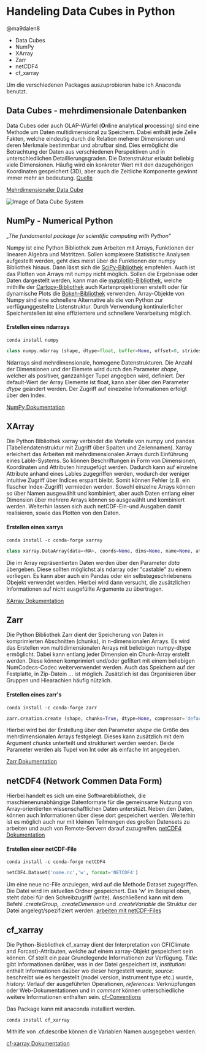 # Handeling Data Cubes in Python
@ma9dalen8
* Data Cubes
* NumPy
* XArray
* Zarr
* netCDF4
* cf_xarray

Um die verschiedenen Packages auszuprobieren habe ich Anaconda benutzt.

## Data Cubes - mehrdimensionale Datenbanken

Data Cubes oder auch OLAP-Würfel (**O**n**l**ine **a**nalytical **p**rocessing) sind eine Methode um Daten multidimensional zu Speichern. Dabei enthält jede Zelle Fakten, welche eindeutig durch die Relation meherer Dimensionen und deren Merkmale bestimmbar und abrufbar sind. Dies ermöglicht die Betrachtung der Daten aus verschiedenen Perspektiven und in unterschiedlichen Detaillierungsgraden.  Die Datenstruktur erlaubt beliebig viele Dimensionen. Häufig wird ein konkreter Wert mit den dazugehörigen Koordinaten gespeichert (3D), aber auch die Zeitliche Komponente gewinnt immer mehr an bedeutung. [Quelle](https://www.datenbanken-verstehen.de/data-warehouse/olap-grundlagen/olap-cube/)

[Mehrdimensionaler Data Cube](https://towardsdatascience.com/handling-netcdf-files-using-xarray-for-absolute-beginners-111a8ab4463f)

![Image of Data Cube System](https://miro.medium.com/max/875/1*oIyi7fqvyjIwEw49XkMFig.png)


## NumPy - Numerical Python
*„The fundamental package for scientific computing with Python”*
  
Numpy ist eine Python Bibliothek  zum Arbeiten mit Arrays, Funktionen der linearen Algebra und Matritzen. Sollen komplexere Statistische Analysen aufgestellt werden, geht dies meist über die Funktionen der numpy Bibliothek hinaus. Dann lässt sich die [SciPy-Bibliothek](https://www.scipy.org/scipylib/index.html) empfehlen. Auch ist das Plotten von Arrays mit numpy nicht möglich. Sollen die Ergebnisse oder Daten dargestellt werden, kann man die [matplotlib-Bibliothek](https://matplotlib.org/), welche mithilfe der [Cartopy-Bibliothek](https://scitools.org.uk/cartopy/docs/latest/) auch Kartenprojektionen erstellt oder für dynamische Plots die [Bokeh-Bibliothek](https://docs.bokeh.org/en/latest/) verwenden. Array-Objekte von Numpy sind eine schnellere Alternative als die von Python zur verfügunggestellte Listenstruktur. Durch Verwendung kontinuierlicher Speicherstellen ist eine effizientere und schnellere Verarbeitung möglich. 
  
#### Erstellen eines ndarrays
```
conda install numpy
```
```python
class numpy.ndarray (shape, dtype=float, buffer=None, offset=0, strides=None, order=None)
 ```
Ndarrays sind mehrdimensionale, homogene Datenstrukturen. Die Anzahl der Dimensionen und der Elemete wird durch den Parameter *shape*, welcher als positiver, ganzzahliger Tupel angegben wird, definiert. Der default-Wert der Array Elemente ist float, kann aber über den Parameter *dtype* geändert werden. Der Zugriff auf einezelne Informationen erfolgt über den Index. 
  
[NumPy Dokumentation](https://numpy.org/doc/stable/reference/arrays.ndarray.html)


## XArray

Die Python Bibliothek xarray verbindet die Vorteile von numpy und pandas (Tabellendatenstruktur mit Zugriff über Spalten und Zeilennamen). Xarray erleichert das Arbeiten mit mehrdimensionalen Arrays durch Einführung eines Lable-Systems. So können Beschriftungen in Form von Dimensionen, Koordinaten und Attributen hinzugefügt werden. Dadurch kann auf einzelne Attribute anhand eines Lables zugegriffen werden, wodurch der weniger intuitive Zugriff über Indices erspart bleibt. Somit können Fehler (z.B. ein flascher Index-Zugriff) vermieden werden. Sowohl einzelne Arrays können so über Namen ausgewählt und kombiniert, aber auch Daten entlang einer Dimension über mehrere Arrays können so ausgewählt und kombiniert werden. Weiterhin lassen sich auch netCDF-Ein-und Ausgaben damit realisieren, sowie das Plotten von den Daten.

 #### Erstellen eines xarrys
 ```
conda install -c conda-forge xarray
```
 ```python
class xarray.DataArray(data=<NA>, coords=None, dims=None, name=None, attrs=None, indexes=None, fastpath=False)
  ```
    
Die im Array repräsentierten Daten werden über den Parameter *data* übergeben. Diese sollten möglichst als ndarray oder "castable" zu einem vorliegen. Es kann aber auch ein Pandas oder ein selbstegeschriebenens Obejekt verwendet werden. Hierbei wird dann versucht, die zusätzlichen Informationen auf nicht ausgefüllte Argumente zu übertragen.
  
[XArray Dokumentation](http://xarray.pydata.org/en/stable/)


## Zarr

Die Python Bibliothek Zarr dient der Speicherung von Daten in komprimierten Abschnitten (chunks), in n-dimensionalen Arrays. Es wird das Erstellen von multidimensionalen Arrays mit beliebigen numpy-dtype ermöglicht. Dabei kann entlang jeder Dimension ein Chunk-Array erstellt werden. Diese können komprimiert und/oder gefiltert mit einem beliebigen NumCodecs-Codec weiterverwendet werden. Auch das Speichern auf der Festplatte, in Zip-Datein ... ist möglich. Zusätzlich ist das Organisieren über Gruppen und Hiearachien häufig nützlich. 

#### Erstellen eines zarr's
```
conda install -c conda-forge zarr
```
```python
zarr.creation.create (shape, chunks=True, dtype=None, compressor='default', fill_value=0, order='C', store=None, synchronizer=None, overwrite=False, path=None , chunk_store=None, filters=None, cache_metadata=True , cache_attrs=True, read_only=False, object_codec=None)
```

Hierbei wird bei der Erstellung über den Parameter *shape* die Größe des mehrdimensionalen Arrays festgelegt. Dieses kann zusätzlich mit dem Argument *chunks* unterteilt und strukturiert werden werden. Beide Parameter werden als Tupel von Int oder als einfache Int angegeben.

[Zarr Dokumentation](https://zarr.readthedocs.io/en/stable/)


## netCDF4 (Network Commen Data Form)

Hierbei handelt es sich um eine Softwarebibliothek, die maschienenunabhängige Datenformate für die gemeinsame Nutzung von Array-orientierten wissenschaftlichen Daten unterstüzt. Neben den Daten, können auch Informationen über diese dort gespeichert werden. Weiterhin ist es möglich auch nur mit kleinen Teilmengen des großen Datensets zu arbeiten und auch von Remote-Servern darauf zuzugreifen.
[netCDF4 Dokumentation](http://unidata.github.io/netcdf4-python/netCDF4/index.html)

#### Erstellen einer netCDF-File
```
conda install -c conda-forge netCDF4
```
```python
netCDF4.Dataset('name.nc','w', format='NETCDF4')
```

Um eine neue nc-File anzulegen, wird auf die Methode Dataset zugegriffen. Die Datei wird im aktuellen Ordner gespeichert. Das 'w' im Beispiel oben, steht dabei für den Schreibzugriff (write). Anschließend kann mit dem Befehl *.createGroup, .createDimension* und *.createVariable* die Struktur der Datei angelegt/spezifiziert werden.
[arbeiten mit netCDF-Files ](https://pyhogs.github.io/intro_netcdf4.html)


## cf_xarray

Die Python-Biebliothek cf_xarray dient der Interpretation von CF(Climate and Forcast)-Attributen, welche auf einem xarray-Objekt gespeichert sein können. Cf stellt ein paar Grundlegende Informationen zur Verfügung. *Title*: gibt Informationen darüber, was in der Datei gespeichert ist, *institution*: enthält Informationen daüber wo dieser hergestellt wurde, *source*: beschreibt wie es hergestellt (model version, instrument type etc.) wurde, *history*: Verlauf der ausgeführten Operationen, *references*: Verknüpfungen oder Web-Dokumentationen und in *comment* können unterschiedliche weitere Informationen enthalten sein. [cf-Conventions](https://cfconventions.org/Data/cf-documents/overview/viewgraphs.pdf)

Das Package kann mit anaconda installiert werden.
```
conda install cf_xarray
```

Mithilfe von .cf.describe können die Variablen Namen ausgegeben werden. 

[cf-xarray Dokumentation](https://cf-xarray.readthedocs.io/en/latest/examples/introduction.html)
